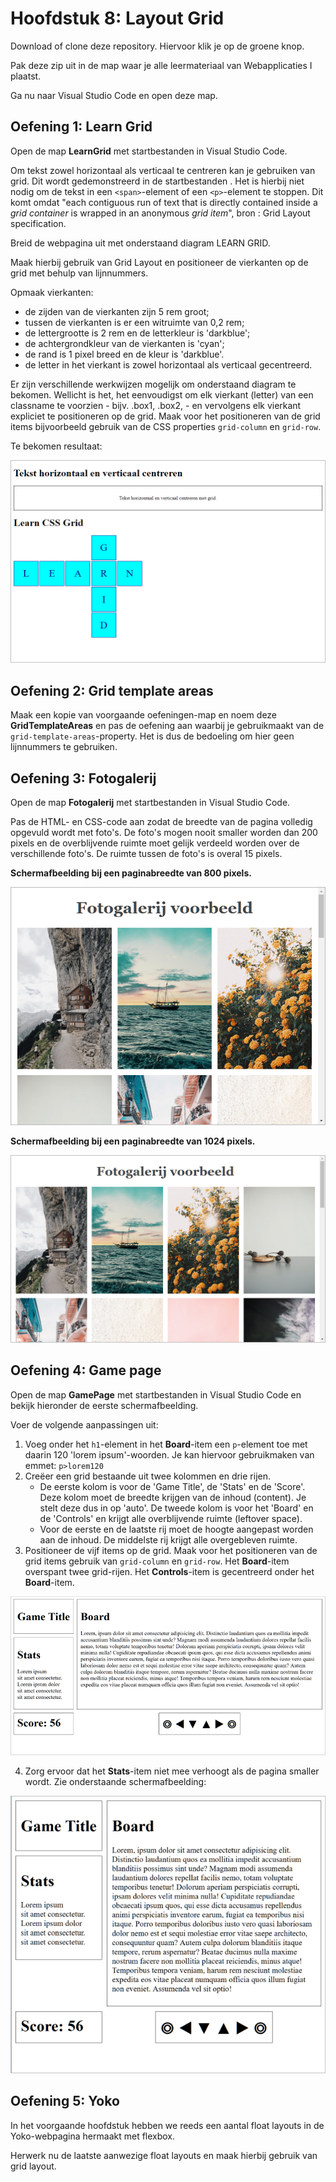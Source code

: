 # Hoofdstuk 8: Layout Grid

Download of clone deze repository. Hiervoor klik je op de groene knop.

Pak deze zip uit in de map waar je alle leermateriaal van Webapplicaties I plaatst.

Ga nu naar Visual Studio Code en open deze map.

## Oefening 1: Learn Grid

Open de map **LearnGrid** met startbestanden in Visual Studio Code.

Om tekst zowel horizontaal als verticaal te centreren kan je gebruiken van grid. Dit wordt gedemonstreerd in de startbestanden . Het is hierbij niet nodig om de tekst in een `<span>`-element of een `<p>`-element te stoppen. Dit komt omdat "each contiguous run of text that is directly contained inside a *grid container* is wrapped in an anonymous *grid item*", bron : Grid Layout specification.

Breid de webpagina uit met onderstaand diagram LEARN GRID.

Maak hierbij gebruik van Grid Layout en positioneer de vierkanten op de grid met behulp van lijnnummers.

Opmaak vierkanten:

-	de zijden van de vierkanten zijn 5 rem groot;
-	tussen de vierkanten is er een witruimte van 0,2 rem;
-	de lettergrootte is 2 rem en de letterkleur is 'darkblue';
-	de achtergrondkleur van de vierkanten is 'cyan';
-	de rand is 1 pixel breed en de kleur is 'darkblue'.
-	de letter in het vierkant is zowel horizontaal als verticaal gecentreerd.

Er zijn verschillende werkwijzen mogelijk om onderstaand diagram te bekomen. Wellicht is het, het eenvoudigst om elk vierkant (letter) van een classname te voorzien - bijv. .box1, .box2, - en vervolgens elk vierkant expliciet te positioneren op de grid. Maak voor het positioneren van de grid items bijvoorbeeld gebruik van de CSS properties `grid-column` en `grid-row`.

Te bekomen resultaat:

![LEARN GRID](images/ex01_screen01.png)

## Oefening 2: Grid template areas

Maak een kopie van voorgaande oefeningen-map en noem deze **GridTemplateAreas** en pas de oefening aan waarbij je gebruikmaakt van de `grid-template-areas`-property. Het is dus de bedoeling om hier geen lijnnummers te gebruiken.

## Oefening 3: Fotogalerij

Open de map **Fotogalerij** met startbestanden in Visual Studio Code. 

Pas de HTML- en CSS-code aan zodat de breedte van de pagina volledig opgevuld wordt met foto's. De foto's mogen nooit smaller worden dan 200 pixels en de overblijvende ruimte moet gelijk verdeeld worden over de verschillende foto's. De ruimte tussen de foto's is overal 15 pixels.
 
**Schermafbeelding bij een paginabreedte van 800 pixels.**

![fotogalerij breedte 800](images/ex03_screen01.png)
 
**Schermafbeelding bij een paginabreedte van 1024 pixels.**

![fotogalerij breedte 800](images/ex03_screen02.png)

## Oefening 4: Game page

Open de map **GamePage** met startbestanden in Visual Studio Code en bekijk hieronder de eerste schermafbeelding.

Voer de volgende aanpassingen uit:

1. Voeg onder het `h1`-element in het **Board**-item een `p`-element toe met daarin 120 'lorem ipsum'-woorden. Je kan hiervoor gebruikmaken van emmet: `p>lorem120`
2. Creëer een grid bestaande uit twee kolommen en drie rijen.
   - De eerste kolom is voor de 'Game Title', de 'Stats' en de 'Score'. 
Deze kolom moet de breedte krijgen van de inhoud (content). Je stelt deze dus in op 'auto'.
De tweede kolom is voor het 'Board' en de 'Controls' en krijgt alle overblijvende ruimte (leftover space).
   - Voor de eerste en de laatste rij moet de hoogte aangepast worden aan de inhoud.
De middelste rij krijgt alle overgebleven ruimte.
3. Positioneer de vijf items op de grid. Maak voor het positioneren van de grid items gebruik van `grid-column` en `grid-row`. Het **Board**-item overspant twee grid-rijen. Het **Controls**-item is gecentreerd onder het **Board**-item.
 
![game page wide](images/ex04_screen01.png)

4. Zorg ervoor dat het **Stats**-item niet mee verhoogt als de pagina smaller wordt. Zie onderstaande schermafbeelding:

![game page small](images/ex04_screen02.png)
 

## Oefening 5: Yoko

In het voorgaande hoofdstuk hebben we reeds een aantal float layouts in de Yoko-webpagina hermaakt met flexbox.

Herwerk nu de laatste aanwezige float layouts en maak hierbij gebruik van grid layout.

